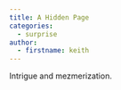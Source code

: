 ```yaml
---
title: A Hidden Page
categories:
  - surprise
author:
  - firstname: keith
---
```

Intrigue and mezmerization.